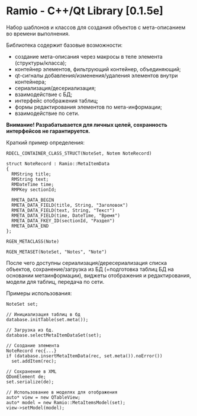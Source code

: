 # Ramio - C++/Qt Library [0.1.5e]

Набор шаблонов и классов для создания объектов с мета-описанием во времени выполнения.

Библиотека содержит базовые возможности:
+ создание мета-описания через макросы в теле элемента (структуры/класса);
+ контейнер элементов, фильтрующий контейнер, объединяющий;
+ qt-сигналы добавления/изменения/удаления элементов внутри контейнера;
+ сериализация/десериализация;
+ взаимодействие с БД;
+ интерфейс отображения таблиц;
+ формы редактирования элементов по мета-информации;
+ взаимодействие по сети.

**Внимание! Разрабатывается для личных целей, сохранность интерфейсов не гарантируется.**

Краткий пример определения:

	RDECL_CONTAINER_CLASS_STRUCT(NoteSet, Notem NoteRecord)

	struct NoteRecord : Ramio::MetaItemData
	{
	  RMString title;
	  RMString text;
	  RMDateTime time;
	  RMPKey sectionId;

	  RMETA_DATA_BEGIN
	  RMETA_DATA_FIELD(title, String, "Заголовок")
	  RMETA_DATA_FIELD(text, String, "Текст")
	  RMETA_DATA_FIELD(time, DateTime, "Время")
	  RMETA_DATA_FKEY_ID(sectionId, "Раздел")
	  RMETA_DATA_END
	};

	RGEN_METACLASS(Note)

	RGEN_METASET(NoteSet, "Notes", "Note")

После чего доступны сериализация/дересериализация списка объектов,
сохранение/загрузка из БД (+подготовка таблиц БД на основании метаинформации), виджеты отображения и редактирования, модели для таблиц, передача по сети.

Примеры использования:

	NoteSet set;

	// Инициализация таблиц в бд
	database.initTable(set.meta());

	// Загрузка из бд.
	database.selectMetaItemDataSet(set);

	// Создание элемента
	NoteRecord rec{...}
	if (database.insertMetaItemData(rec, set.meta()).noError())
	  set.addItem(rec);

	// Сохранение в XML
	QDomElement de;
	set.serialize(de);

	// Использование в моделях для отображения
	auto* view = new QTableView;
	auto* model = new Ramio::MetaItemsModel(set);
	view->setModel(model);
